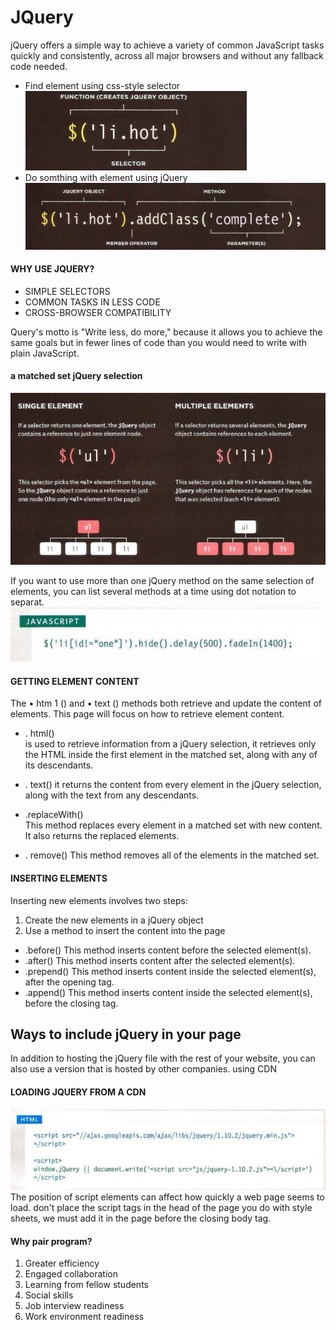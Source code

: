 # JQuery
jQuery offers a simple way to achieve a variety of common JavaScript tasks quickly and consistently, across all major browsers and without any fallback code needed. 

- Find element using css-style selector
![3](images/3.JPG)
- Do somthing with element using jQuery
![4](images/4.JPG)

#### WHY USE JQUERY?
- SIMPLE SELECTORS 
- COMMON TASKS IN LESS CODE 
- CROSS-BROWSER COMPATIBILITY 

Query's motto is "Write less, do more," because it allows you to achieve
the same goals but in fewer lines of code than you would need to write
with plain JavaScript. 

#### a matched set jQuery selection
![5](images/5.JPG)


If you want to use more than one jQuery method on the same selection of elements, you can list several methods at a time using dot notation to separat.
![6](images/6.JPG)

#### GETTING ELEMENT CONTENT 
The • htm 1 () and • text () methods both retrieve and update the content of elements. This page will focus on how to retrieve element content. 
- . html()  
is used to retrieve information from a jQuery selection, it retrieves only the HTML inside the first element in the matched set, along with any of its descendants. 
- . text()
it returns the content from every element in the jQuery selection, along with the text from any descendants. 

- .replaceWith()  
This method replaces every element in a matched set with new content. It also returns the replaced elements. 

- . remove() 
This method removes all of the elements in the matched set. 

#### INSERTING ELEMENTS 
Inserting new elements involves two steps:
1. Create the new elements in a jQuery object 
1. Use a method to insert the content into the page 

- .before() 
This method inserts content before the selected element(s).
- .after() 
This method inserts content after the selected element(s).  
- .prepend() 
This method inserts content inside the selected element(s), after the opening tag. 
- .append() 
This method inserts content inside the selected element(s), before the closing tag. 

## Ways to include jQuery in your page
In addition to hosting the jQuery file with the rest of your website, you can also use a version that is hosted by other companies.
using CDN

#### LOADING JQUERY FROM A CDN 
![7](images/7.JPG)
The position of script elements can affect how quickly a web page seems to load. 
don't place the script tags in the head of the page  you do with style sheets, we must add it in the page before the closing body tag.



#### Why pair program?
1. Greater efficiency
1. Engaged collaboration
1. Learning from fellow students
1. Social skills
1. Job interview readiness
1. Work environment readiness